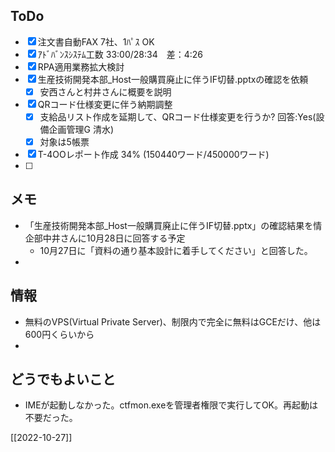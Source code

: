 ## ToDo
- [x] 注文書自動FAX 7社、1ﾊﾟｽ OK
- [x] ｱﾄﾞﾊﾞﾝｽｼｽﾃﾑ工数 33:00/28:34　差：4:26
- [x] RPA適用業務拡大検討
- [x] 生産技術開発本部_Host一般購買廃止に伴うIF切替.pptxの確認を依頼
	- [x] 安西さんと村井さんに概要を説明
- [x] QRコード仕様変更に伴う納期調整
	- [x] 支給品リスト作成を延期して、QRコード仕様変更を行うか? 回答:Yes(設備企画管理G 清水)
	- [x] 対象は5帳票
- [x] T-4OOレポート作成 34% (150440ワード/450000ワード)
- [ ] 


## メモ
- 「生産技術開発本部_Host一般購買廃止に伴うIF切替.pptx」の確認結果を情企部中井さんに10月28日に回答する予定
	- 10月27日に「資料の通り基本設計に着手してください」と回答した。
- 


## 情報
- 無料のVPS(Virtual Private Server)、制限内で完全に無料はGCEだけ、他は600円くらいから
- 


## どうでもよいこと
- IMEが起動しなかった。ctfmon.exeを管理者権限で実行してOK。再起動は不要だった。


[[2022-10-27]]

